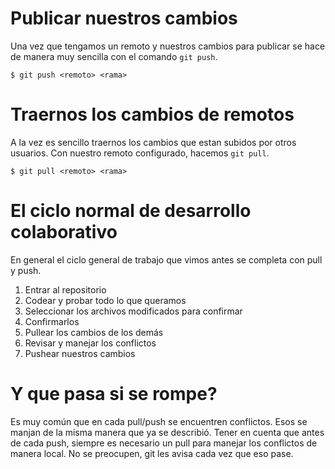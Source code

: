 # Publicar nuestros cambios

Una vez que tengamos un remoto y nuestros cambios para publicar se hace de
manera muy sencilla con el comando `git push`.

```shell
$ git push <remoto> <rama>
```

# Traernos los cambios de remotos

A la vez es sencillo traernos los cambios que estan subidos por otros usuarios.
Con nuestro remoto configurado, hacemos `git pull`.

```shell
$ git pull <remoto> <rama>
```

# El ciclo normal de desarrollo colaborativo

En general el ciclo general de trabajo que vimos antes se completa con pull y
push.

1. Entrar al repositorio
1. Codear y probar todo lo que queramos
1. Seleccionar los archivos modificados para confirmar
1. Confirmarlos
1. Pullear los cambios de los demás
1. Revisar y manejar los conflictos
1. Pushear nuestros cambios


# Y que pasa si se rompe?

Es muy común que en cada pull/push se encuentren conflictos. Esos se manjan de
la misma manera que ya se describió. Tener en cuenta que antes de cada push,
siempre es necesario un pull para manejar los conflictos de manera local. No se
preocupen, git les avisa cada vez que eso pase.

